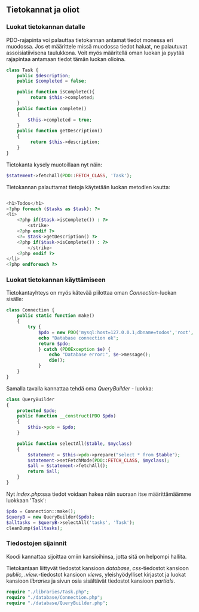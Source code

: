 ## Tietokannat ja oliot

### Luokat tietokannan datalle

PDO-rajapinta voi palauttaa tietokannan antamat tiedot monessa eri muodossa. Jos et määrittele missä muodossa tiedot haluat, ne palautuvat assoisiatiivisena taulukkona. Voit myös määritellä oman luokan ja pyytää rajapintaa antamaan tiedot tämän luokan olioina.

```php
class Task {
    public $description;
    public $completed = false;

    public function isComplete(){
         return $this->completed;
    }
    public function complete()
    {
        $this->completed = true;
    }
    public function getDescription()
    {
         return $this->description;
    }
}
```

Tietokanta kysely muotoillaan nyt näin:

```php
$statement->fetchAll(PDO::FETCH_CLASS, 'Task');
```

Tietokannan palauttamat tietoja käytetään luokan metodien kautta:

```php

<h1>Todos</h1>
<?php foreach ($tasks as $task): ?>
<li>
    <?php if($task->isComplete()) : ?>
        <strike>
    <?php endif ?>
    <?= $task->getDescription() ?>
    <?php if($task->isComplete()) : ?>
        </strike>
    <?php endif ?>
</li>
<?php endforeach ?>
```

### Luokat tietokannan käyttämiseen

Tietokantayhteys on myös kätevää piilottaa oman *Connection*-luokan sisälle:

```php
class Connection {
    public static function make()
    {
        try {
            $pdo = new PDO('mysql:host=127.0.0.1;dbname=todos','root','mypass123');
            echo "Database connection ok";
            return $pdo;
            } catch (PDOException $e) {
                echo "Database error:", $e->message();
                die();
            }
    }
}
```

Samalla tavalla kannattaa tehdä oma *QueryBuilder* - luokka:

```php
class QueryBuilder
{
    protected $pdo;
    public function __construct(PDO $pdo)
    {
        $this->pdo = $pdo;
    }

    public function selectAll($table, $myclass)
    {
        $statement = $this->pdo->prepare("select * from $table");
        $statement->setFetchMode(PDO::FETCH_CLASS, $myclass);
        $all = $statement->fetchAll();
        return $all;
    }
}

```

Nyt *index.php*:ssa tiedot voidaan hakea näin suoraan itse määrittämäämme luokkaan 'Task':

```php
$pdo = Connection::make();
$queryB = new QueryBuilder($pdo);
$alltasks = $queryB->selectAll('tasks', 'Task');
cleanDump($alltasks);
```

### Tiedostojen sijainnit

Koodi kannattaa sijoittaa omiin kansioihinsa, jotta sitä on helpompi hallita.

Tietokantaan liittyvät tiedostot kansioon *database*, *css*-tiedostot kansioon *public*, *.view.*-tiedostot kansioon *views*, yleishyödylliset kirjastot ja luokat kansioon *libraries* ja sivun osia sisältävät tiedostot kansioon *partials*.

```php
require "./libraries/Task.php";
require "./database/Connection.php";
require "./database/QueryBuilder.php";
```
